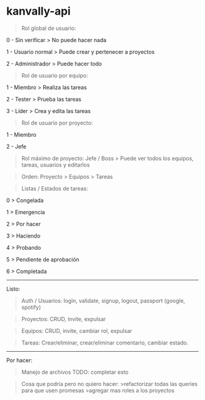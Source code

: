# kanvally-api

>Rol global de usuario:
  
  0 - Sin verificar   > No puede hacer nada
  
  1 - Usuario normal  > Puede crear y pertenecer a proyectos
  
  2 - Administrador   > Puede hacer todo

>Rol de usuario por equipo:
  
  1 - Miembro     > Realiza las tareas
  
  2 - Tester      > Prueba las tareas
  
  3 - Líder       > Crea y edita las tareas

>Rol de usuario por proyecto:
  
  1 - Miembro
  
  2 - Jefe

>Rol máximo de proyecto: Jefe / Boss > Puede ver todos los equipos, tareas, usuarios y editarlos

>Orden:
  Proyecto > Equipos > Tareas

>Listas / Estados de tareas:
  
  0 > Congelada
  
  1 > Emergencia
  
  2 > Por hacer
  
  3 > Haciendo
  
  4 > Probando
  
  5 > Pendiente de aprobación

  6 > Completada

-------------------------------
Listo:
  >Auth / Usuarios:
    login, validate, signup, logout, passport (google, spotify)
  
  >Proyectos:
    CRUD, invite, expulsar

  >Equipos:
    CRUD, invite, cambiar rol, expulsar

  >Tareas:
    Crear/eliminar, crear/eliminar comentario, cambiar estado.

-------------------------------
Por hacer:
  >Manejo de archivos
  TODO: completar esto

  >Cosa que podría pero no quiero hacer: 
    >refactorizar todas las queries para que usen promesas
    >agregar mas roles a los proyectos
